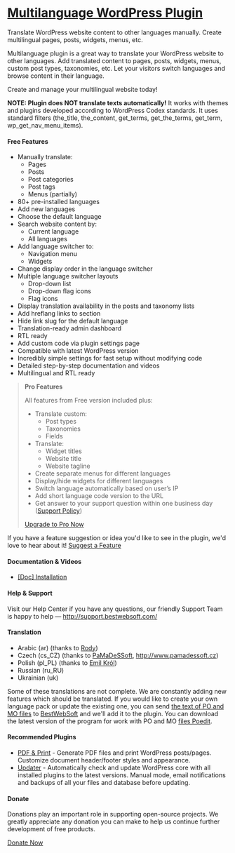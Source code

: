 <a href="http://bestwebsoft.com/products/wordpress/plugins/multilanguage/" target=_blank>Multilanguage WordPress Plugin</a>
========================

Translate WordPress website content to other languages manually. Create multilingual pages, posts, widgets, menus, etc.

<p>Multilanguage plugin is a great way to translate your WordPress website to other languages. Add translated content to pages, posts, widgets, menus, custom post types, taxonomies, etc. Let your visitors switch languages and browse content in their language.</p>

<p>Create and manage your multilingual website today!</p>

<p><strong>NOTE: Plugin does NOT translate texts automatically!</strong> It works with themes and plugins developed according to WordPress Codex standards. It uses standard filters (the_title, the_content, get_terms, get_the_terms, get_term, wp_get_nav_menu_items).</p>


<div class='video'></div>


<h4>Free Features</h4>

<ul>
<li>Manually translate:

<ul>
<li>Pages</li>
<li>Posts</li>
<li>Post categories</li>
<li>Post tags</li>
<li>Menus (partially)</li>
</ul></li>
<li>80+ pre-installed languages</li>
<li>Add new languages</li>
<li>Choose the default language</li>
<li>Search website content by:

<ul>
<li>Current language</li>
<li>All languages</li>
</ul></li>
<li>Add language switcher to:

<ul>
<li>Navigation menu</li>
<li>Widgets</li>
</ul></li>
<li>Change display order in the language switcher</li>
<li>Multiple language switcher layouts

<ul>
<li>Drop-down list</li>
<li>Drop-down flag icons</li>
<li>Flag icons</li>
</ul></li>
<li>Display translation availability in the posts and taxonomy lists</li>
<li>Add hreflang links to  section</li>
<li>Hide link slug for the default language</li>
<li>Translation-ready admin dashboard</li>
<li>RTL ready</li>
<li>Add custom code via plugin settings page</li>
<li>Compatible with latest WordPress version</li>
<li>Incredibly simple settings for fast setup without modifying code</li>
<li>Detailed step-by-step documentation and videos</li>
<li>Multilingual and RTL ready</li>
</ul>

<blockquote>
  <p><strong>Pro Features</strong></p>
  
  <p>All features from Free version included plus:</p>
  
  <ul>
  <li>Translate custom:
  
  <ul>
  <li>Post types</li>
  <li>Taxonomies</li>
  <li>Fields</li>
  </ul></li>
  <li>Translate:
  
  <ul>
  <li>Widget titles</li>
  <li>Website title</li>
  <li>Website tagline</li>
  </ul></li>
  <li>Create separate menus for different languages</li>
  <li>Display/hide widgets for different languages</li>
  <li>Switch language automatically based on user&#8217;s IP</li>
  <li>Add short language code version to the URL</li>
  <li>Get answer to your support question within one business day (<a href="http://bestwebsoft.com/support-policy/">Support Policy</a>)</li>
  </ul>
  
  <p><a href="http://bestwebsoft.com/products/wordpress/plugins/multilanguage/?k=1d4576a3a2c4fc0f127ce2ee0341d81b">Upgrade to Pro Now</a></p>
</blockquote>

<p>If you have a feature suggestion or idea you'd like to see in the plugin, we'd love to hear about it! <a href="http://support.bestwebsoft.com/hc/en-us/requests/new">Suggest a Feature</a></p>

<h4>Documentation &#38; Videos</h4>

<ul>
<li><a href="https://docs.google.com/document/d/1018gX-8ggRs180LT2B90q0zhEJ7EewDOckpwmkJYb5Y/edit">[Doc] Installation</a></li>
</ul>

<h4>Help &#38; Support</h4>

<p>Visit our Help Center if you have any questions, our friendly Support Team is happy to help &#8212; <a href="http://support.bestwebsoft.com/">http://support.bestwebsoft.com/</a></p>

<h4>Translation</h4>

<ul>
<li>Arabic (ar) (thanks to <a href="mailto:f1@sba8at.com">Rody</a>)</li>
<li>Czech (cs_CZ) (thanks to <a href="mailto:info@pamadessoft.cz">PaMaDeSSoft</a>, <a href="http://www.pamadessoft.cz" rel="nofollow">http://www.pamadessoft.cz</a>)</li>
<li>Polish (pl_PL) (thanks to <a href="mailto:emiljo@tlen.pl">Emil Kr&#243;l</a>)</li>
<li>Russian (ru_RU)</li>
<li>Ukrainian (uk)</li>
</ul>

<p>Some of these translations are not complete. We are constantly adding new features which should be translated. If you would like to create your own language pack or update the existing one, you can send <a href="http://codex.wordpress.org/Translating_WordPress">the text of PO and MO files</a> to <a href="http://support.bestwebsoft.com/hc/en-us/requests/new">BestWebSoft</a> and we'll add it to the plugin. You can download the latest version of the program for work with PO and MO <a href="http://www.poedit.net/download.php">files Poedit</a>.</p>

<h4>Recommended Plugins</h4>

<ul>
<li><a href="http://bestwebsoft.com/products/wordpress/plugins/pdf-print/?k=e7f954c2040303cfe69904409d8ba2ed">PDF &#38; Print</a> - Generate PDF files and print WordPress posts/pages. Customize document header/footer styles and appearance.</li>
<li><a href="http://bestwebsoft.com/products/wordpress/plugins/updater/?k=3a06ca59d129f65a2259ac56620ce27e">Updater</a> - Automatically check and update WordPress core with all installed plugins to the latest versions. Manual mode, email notifications and backups of all your files and database before updating.</li>
</ul>

<h4>Donate</h4>

<p>Donations play an important role in supporting open-source projects. We greatly appreciate any donation you can make to help us continue further development of free products.</p>

<p><a href="http://bestwebsoft.com/donate/">Donate Now</a></p>